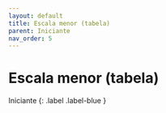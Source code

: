 ```yaml
---
layout: default
title: Escala menor (tabela)
parent: Iniciante
nav_order: 5
---
```


# Escala menor (tabela)

Iniciante
{: .label .label-blue }
